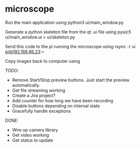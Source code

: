 # microscope

Run the main application using
python3 ui/main_window.py

Generate a python skeleton file from the qt .ui file using
pyuic5 ui/main_window.ui > ui/skeleton.py

Send this code to the pi running the microscope using
rsync -r ui pi@192.168.86.23:~

Copy images back to computer using

TODO:
- Remove Start/Stop preview buttons. Just start the preview automatically.
- Get file streaming working
- Create a Jira project?
- Add counter for how long we have been recording
- Disable buttons depending on internal state
- Gracefully handle exceptions

DONE:
- Wire up camera library
- Get video working
- Get status to update
